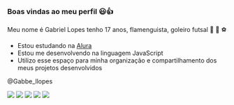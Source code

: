 ### Boas vindas ao meu perfil 😃👍

Meu nome é Gabriel Lopes
tenho 17 anos,
 flamenguista,
  goleiro futsal 
              🥅 🧤 ⚽
  
- Estou estudando na [Alura](https://www.alura.com.br)
- Estou me desenvolvendo na linguagem JavaScript
- Utilizo esse espaço para minha organização e compartilhamento dos meus projetos desenvolvidos


@Gabbe_llopes

![](https://media.tenor.com/FuYhS1n_c0IAAAAC/cat-piano.gif)        ![](https://media.tenor.com/ZuXnTDxIbjQAAAAC/shocked-shocked-cat.gif)   ![](https://media.tenor.com/NQfq1liFH-8AAAAd/byuntear-sad.gif) ![](https://media.tenor.com/dWTaM2MSZx4AAAAd/cat-cats.gif) ![](https://media.tenor.com/FcYkbZvdsyAAAAAC/cat-dancing.gif)


